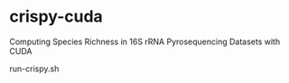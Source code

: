 crispy-cuda
===========

Computing Species Richness in 16S rRNA Pyrosequencing Datasets with CUDA

run-crispy.sh 
